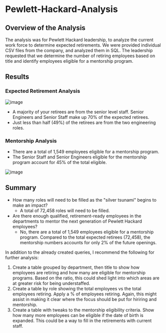 # Pewlett-Hackard-Analysis

## Overview of the Analysis

The analysis was for Pewlett Hackard leadership, to analyze the current work force to determine expected retirements. We were provided individual CSV files from the company, and analyzed them in SQL. The leadership requested that we determine the number of retiring employees based on title and identify employees eligible for a mentorship program.

## Results

### Expected Retirement Analysis

![image](https://user-images.githubusercontent.com/41657419/206622790-cba797d3-9262-4f82-9b43-0a8a2e0d4cb6.png)

 - A majority of your retirees are from the senior level staff. Senior Engineers and Senior Staff make up 70% of the expected retirees.
 - Just less than half (49%) of the retirees are from the two engineering roles.

### Mentorship Analysis
 - There are a total of 1,549 employees eligible for a mentorship program.
 - The Senior Staff and Senior Engineers eligible for the mentorship program account for 45% of the total eligible.
 
 ![image](https://user-images.githubusercontent.com/41657419/206622528-648353b1-5698-45ca-92e2-12fe779411c4.png)

## Summary

 - How many roles will need to be filled as the "silver tsunami" begins to make an impact?
    - A total of 72,458 roles will need to be filled.
 - Are there enough qualified, retirement-ready employees in the departments to mentor the next generation of Pewlett Hackard employees?
    - No, there are a total of 1,549 employees eligible for a mentorship program. Compared to the total expected retirees (72,458), the mentorship numbers accounts for only 2% of the future openings.

In addition to the already created queries, I recommend the following for further analysis:
 1) Create a table grouped by department, then title to show how employees are retiring and how many are eligible for mentorship programs. Based on the ratio, this could shed light into which areas are at greater risk for being understaffed.
 2) Create a table by role showing the total employees vs the total employees retiring. Apply a % of employees retiring. Again, this might assist in making it clear where the focus should be put for hiriring and mentorship.
 3) Create a table with tweaks to the mentorship eligibility criteria. Show how many more employees can be eligible if the date of birth is expanded. This could be a way to fill in the retirements with current staff.
